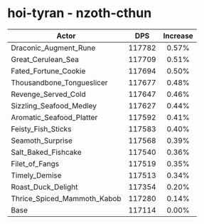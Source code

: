 # hoi-tyran - nzoth-cthun
| Actor | DPS | Increase |
|---|:---:|:---:|
|Draconic_Augment_Rune|117782|0.57%|
|Great_Cerulean_Sea|117709|0.51%|
|Fated_Fortune_Cookie|117694|0.50%|
|Thousandbone_Tongueslicer|117677|0.48%|
|Revenge_Served_Cold|117647|0.46%|
|Sizzling_Seafood_Medley|117627|0.44%|
|Aromatic_Seafood_Platter|117592|0.41%|
|Feisty_Fish_Sticks|117583|0.40%|
|Seamoth_Surprise|117568|0.39%|
|Salt_Baked_Fishcake|117540|0.36%|
|Filet_of_Fangs|117519|0.35%|
|Timely_Demise|117513|0.34%|
|Roast_Duck_Delight|117354|0.20%|
|Thrice_Spiced_Mammoth_Kabob|117280|0.14%|
|Base|117114|0.00%|
